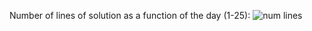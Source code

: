 Number of lines of solution as a function of the day (1-25):
![num lines](https://raw.github.com/erikbern/advent-of-code-2021/main/plot.png)
